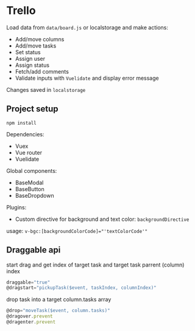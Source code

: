 # Trello
Load data from `data/board.js` or localstorage and make actions: 
- Add/move columns
- Add/move tasks
- Set status
- Assign user
- Assign status
- Fetch/add comments
- Validate inputs with `Vuelidate` and display error message 


Changes saved in `localstorage`

## Project setup
```
npm install
```

Dependencies:
- Vuex
- Vue router
- Vuelidate

Global components:
- BaseModal
- BaseButton
- BaseDropdown

Plugins:
- Custom directive for background and text color: `backgroundDirective`

usage:
`v-bgc:[backgroundColorCode]="'textColorCode'"`

## Draggable api

start drag and get index of target task and target task parrent (column) index
```js
draggable="true"
@dragstart="pickupTask($event, taskIndex, columnIndex)"
```

drop task into a target column.tasks array
```js
@drop="moveTask($event, column.tasks)"
@dragover.prevent
@dragenter.prevent
```
